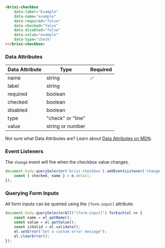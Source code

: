 ```html
<brixi-checkbox
    data-label="Example"
    data-name="example"
    data-required="false"
    data-checked="false"
    data-disabled="false"
    data-value="example"
    data-type="check"
></brixi-checkbox>
```

### Data Attributes

| Data Attribute | Type | Required |
| -------------- | ---- | -------- |
| name | string | ✅ |
| label | string | |
| required | boolean | |
| checked | boolean | |
| disabled | boolean | |
| type | "check" or "line" | |
| value | string or number | |

Not sure what Data Attributes are? Learn about [Data Attributes on MDN](https://developer.mozilla.org/en-US/docs/Web/HTML/Global_attributes/data-*).

### Event Listeners

The `change` event will fire when the checkbox value changes.

```typescript
document.body.querySelector('brixi-checkbox').addEventListener('change', (e) => {
    const { checked, name } = e.detail;
});
```

### Querying Form Inputs

All form inputs can be queried using the `[form-input]` attribute.

```typescript
document.body.querySelectorAll("[form-input]").forEach(el => {
    const name = el.getName();
    const value = el.getValue();
    const isValid = el.validate();
    el.setError("Set a custom error message");
    el.clearError();
});
```
